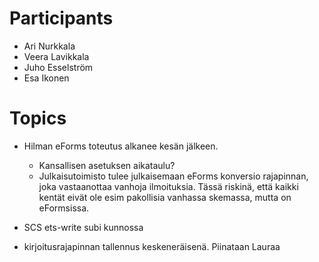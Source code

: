 # Participants

* Ari Nurkkala
* Veera Lavikkala
* Juho Esselström
* Esa Ikonen


# Topics

* Hilman eForms toteutus alkanee kesän jälkeen.
	- Kansallisen asetuksen aikataulu?
	- Julkaisutoimisto tulee julkaisemaan eForms konversio rajapinnan, joka vastaanottaa vanhoja ilmoituksia. Tässä riskinä, että kaikki kentät eivät ole esim pakollisia vanhassa skemassa, mutta on eFormsissa.

* SCS ets-write subi kunnossa
 - kirjoitusrajapinnan tallennus keskeneräisenä. Piinataan Lauraa
